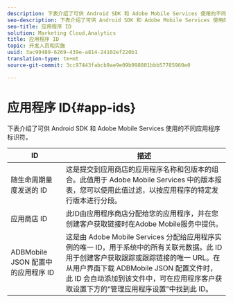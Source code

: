 ```yaml
---
description: 下表介绍了可供 Android SDK 和 Adobe Mobile Services 使用的不同应用程序标识符。
seo-description: 下表介绍了可供 Android SDK 和 Adobe Mobile Services 使用的不同应用程序标识符。
seo-title: 应用程序 ID
solution: Marketing Cloud,Analytics
title: 应用程序 ID
topic: 开发人员和实施
uuid: 3ac99489-6269-439e-a814-24102ef220b1
translation-type: tm+mt
source-git-commit: 3cc97443fabcb9ae9e09b998801bbb57785960e0

---
```



# 应用程序 ID{#app-ids}

下表介绍了可供 Android SDK 和 Adobe Mobile Services 使用的不同应用程序标识符。

| ID | 描述 |
|--- |--- |
| 随生命周期量度发送的 ID | 这是提交到应用商店的应用程序名称和包版本的组合。此值用于 Adobe Mobile Services 中的版本报表，您可以使用此值过滤，以按应用程序的特定发行版本进行分段。 |
| 应用商店 ID | 此ID由应用程序商店分配给您的应用程序，并在您创建客户获取链接时在Adobe Mobile服务中提供。 |
| ADBMobile JSON 配置中的应用程序 ID | 这是由 Adobe Mobile Services 分配给应用程序实例的唯一 ID，用于系统中的所有关联元数据。此 ID 用于创建客户获取跟踪或跟踪链接的唯一 URL。在从用户界面下载 ADBMobile JSON 配置文件时，此 ID 会自动添加到该文件中，可在应用程序客户获取设置下方的“管理应用程序设置”中找到此 ID。 |